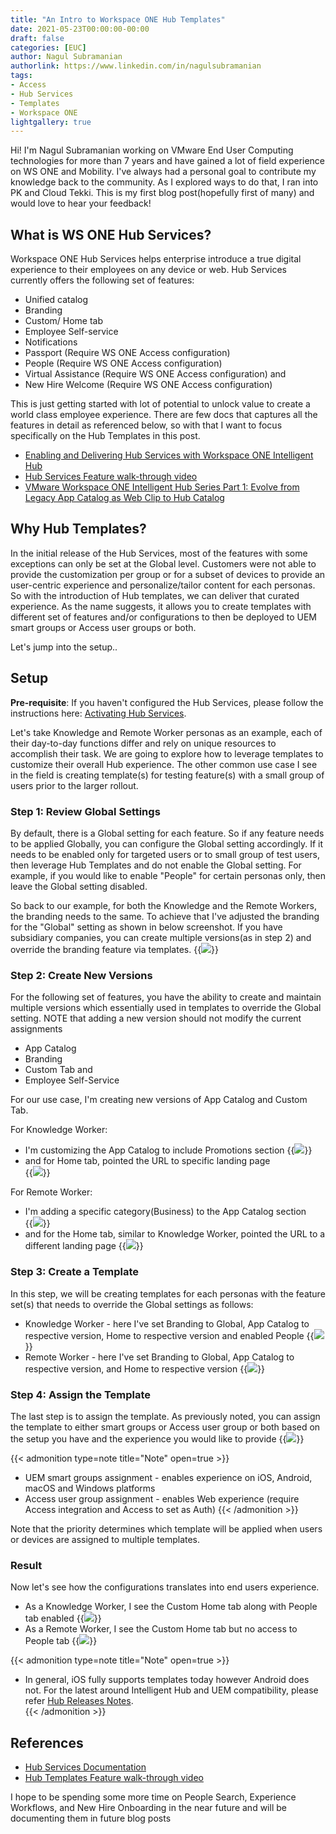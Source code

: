 ```yaml
---
title: "An Intro to Workspace ONE Hub Templates"
date: 2021-05-23T00:00:00-00:00
draft: false
categories: [EUC]
author: Nagul Subramanian
authorlink: https://www.linkedin.com/in/nagulsubramanian 
tags:
- Access
- Hub Services
- Templates 
- Workspace ONE
lightgallery: true
---
```


Hi! I'm Nagul Subramanian working on VMware End User Computing technologies for more than 7 years and have gained a lot of field experience on WS ONE and Mobility. I've always had a personal goal to contribute my knowledge back to the community. As I explored ways to do that, I ran into PK and Cloud Tekki. This is my first blog post(hopefully first of many) and would love to hear your feedback!  

## What is WS ONE Hub Services? 
Workspace ONE Hub Services helps enterprise introduce a true digital experience to their employees on any device or web. Hub Services currently offers the following set of features: 
- Unified catalog 
- Branding 
- Custom/ Home tab 
- Employee Self-service 
- Notifications 
- Passport (Require WS ONE Access configuration) 
- People (Require WS ONE Access configuration)
- Virtual Assistance (Require WS ONE Access configuration) and 
- New Hire Welcome (Require WS ONE Access configuration) 

This is just getting started with lot of potential to unlock value to create a world class employee experience. There are few docs that captures all the features in detail as referenced below, so with that I want to focus specifically on the Hub Templates in this post. 
- [Enabling and Delivering Hub Services with Workspace ONE Intelligent Hub](https://kb.vmware.com/s/article/2960170)
- [Hub Services Feature walk-through video](https://techzone.vmware.com/?share=video3005)
- [VMware Workspace ONE Intelligent Hub Series Part 1: Evolve from Legacy App Catalog as Web Clip to Hub Catalog](https://thomascheng.net/2020/07/17/evolve-from-legacy-app-catalog-as-web-clip-to-hub-catalog-within-vmware-workspace-one-intelligent-hub/)

## Why Hub Templates?

In the initial release of the Hub Services, most of the features with some exceptions can only be set at the Global level. Customers were not able to provide the customization per group or for a subset of devices to provide an user-centric experience and personalize/tailor content for each personas. So with the introduction of Hub templates, we can deliver that curated experience. As the name suggests, it allows you to create templates with different set of features and/or configurations to then be deployed to UEM smart groups or Access user groups or both. 

Let's jump into the setup.. 

## Setup

**Pre-requisite**: If you haven't configured the Hub Services, please follow the instructions here: [Activating Hub Services](https://kb.vmware.com/s/article/2960170).

Let's take Knowledge and Remote Worker personas as an example, each of their day-to-day functions differ and rely on unique resources to accomplish their task. We are going to explore how to leverage templates to customize their overall Hub experience. The other common use case I see in the field is creating template(s) for testing feature(s) with a small group of users prior to the larger rollout. 

### Step 1: Review Global Settings 
By default, there is a Global setting for each feature. So if any feature needs to be applied Globally, you can configure the Global setting accordingly. If it needs to be enabled only for targeted users or to small group of test users, then leverage Hub Templates and do not enable the Global setting. For example, if you would like to enable "People" for certain personas only, then leave the Global setting disabled. 

So back to our example, for both the Knowledge and the Remote Workers, the branding needs to the same. To achieve that I've adjusted the branding for the "Global" setting as shown in below screenshot. If you have subsidiary companies, you can create multiple versions(as in step 2) and override the branding feature via templates. 
{{<image src="/img/euc/hub-templates/Global.PNG" caption="Global Settings">}}

### Step 2: Create New Versions 
For the following set of features, you have the ability to create and maintain multiple versions which essentially used in templates to override the Global setting. NOTE that adding a new version should not modify the current assignments
- App Catalog 
- Branding
- Custom Tab and
- Employee Self-Service

For our use case, I'm creating new versions of App Catalog and Custom Tab. 

For Knowledge Worker:
- I'm customizing the App Catalog to include Promotions section 
{{<image src="/img/euc/hub-templates/AppCatalog_KW.PNG" caption="AppCatalog Knowledge Worker">}}
- and for Home tab, pointed the URL to specific landing page  
{{<image src="/img/euc/hub-templates/home_KW.PNG" caption="Home Tab Knowledge Worker">}}

For Remote Worker: 
- I'm adding a specific category(Business) to the App Catalog section  
{{<image src="/img/euc/hub-templates/AppCatalog_RW.PNG" caption="AppCatalog Remote Worker">}}
- and for the Home tab, similar to Knowledge Worker, pointed the URL to a different landing page
{{<image src="/img/euc/hub-templates/home_RW.PNG" caption="Home Tab Remote Worker">}}

### Step 3: Create a Template
In this step, we will be creating templates for each personas with the feature set(s) that needs to override the Global settings as follows: 

- Knowledge Worker - here I've set Branding to Global, App Catalog to respective version, Home to respective version and enabled People 
{{<image src="/img/euc/hub-templates/template_KW_2.PNG" caption="Template Knowledge Worker">}}
- Remote Worker - here I've set Branding to Global, App Catalog to respective version, and Home to respective version
{{<image src="/img/euc/hub-templates/template_RW_2.PNG" caption="Template Remote Worker">}}

### Step 4: Assign the Template 
The last step is to assign the template. As previously noted, you can assign the template to either smart groups or Access user group or both based on the setup you have and the experience you would like to provide
{{<image src="/img/euc/hub-templates/Assign_2.PNG" caption="Assignment">}}

{{< admonition type=note title="Note" open=true >}}
- UEM smart groups assignment - enables experience on iOS, Android, macOS and Windows platforms 
- Access user group assignment - enables Web experience (require Access integration and Access to set as Auth) 
{{< /admonition >}}

Note that the priority determines which template will be applied when users or devices are assigned to multiple templates.

### Result
Now let's see how the configurations translates into end users experience. 
- As a Knowledge Worker, I see the Custom Home tab along with People tab enabled 
{{<image src="/img/euc/hub-templates/KW_2.PNG" caption="Knowledge Worker Experience">}}
- As a Remote Worker, I see the Custom Home tab but no access to People tab
{{<image src="/img/euc/hub-templates/Sales.PNG" caption="Remote Worker Experience">}}

{{< admonition type=note title="Note" open=true >}}
- In general, iOS fully supports templates today however Android does not. For the latest around Intelligent Hub and UEM compatibility, please refer [Hub Releases Notes](https://docs.vmware.com/en/VMware-Workspace-ONE/services/rn/VMware-Workspace-ONE-Hub-Services-Release-Notes.html#about).   
{{< /admonition >}}

## References
- [Hub Services Documentation](https://docs.vmware.com/en/VMware-Workspace-ONE/services/intelligent-hub_IDM.pdf)
- [Hub Templates Feature walk-through video](https://techzone.vmware.com/?share=video3022)


I hope to be spending some more time on People Search, Experience Workflows, and New Hire Onboarding in the near future and will be documenting them in future blog posts 

